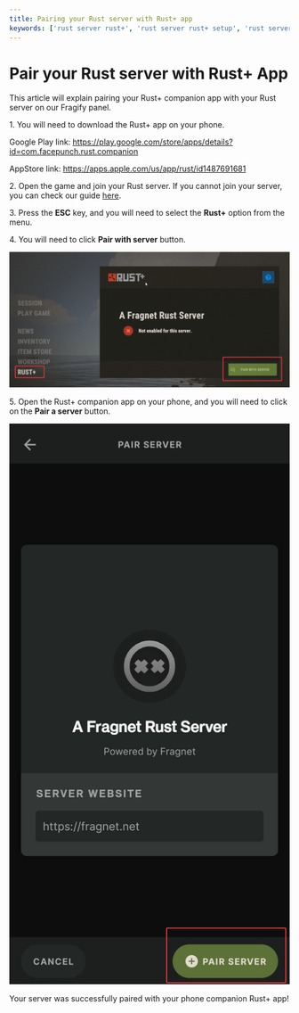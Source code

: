 ```yaml
---
title: Pairing your Rust server with Rust+ app
keywords: ['rust server rust+', 'rust server rust+ setup', 'rust server pair rust+']
---
```


# Pair your Rust server with Rust+ App

This article will explain pairing your Rust+ companion app with your Rust server on our Fragify panel.

1\. You will need to download the Rust+ app on your phone. 

Google Play link: https://play.google.com/store/apps/details?id=com.facepunch.rust.companion

AppStore link: https://apps.apple.com/us/app/rust/id1487691681

2\. Open the game and join your Rust server. If you cannot join your server, you can check our guide [here](connecting-to-server.md).

3\. Press the **ESC** key, and you will need to select the **Rust+** option from the menu. 

4\. You will need to click **Pair with server** button.

![Rust+ Pair Window](images/rust%2B-server.png)

5\. Open the Rust+ companion app on your phone, and you will need to click on the **Pair a server** button.

![Rust+ Companion App](images/rust%2B-companion.png)

Your server was successfully paired with your phone companion Rust+ app!